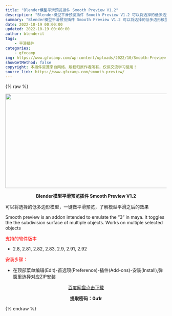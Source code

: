 ```yaml
---
title: "Blender模型平滑预览插件 Smooth Preview V1.2"
description: "Blender模型平滑预览插件 Smooth Preview V1.2 可以将选择的低多边形模型，一键做平滑预览，了解模型平滑之后的效果 Smooth preview is an addon inte..."
summary: "Blender模型平滑预览插件 Smooth Preview V1.2 可以将选择的低多边形模型，一键做平滑预览，了解模型平滑之后的效果 Smooth preview is an addon inte..."
date: 2022-10-19 00:00:00
updated: 2022-10-19 00:00:00
author: blenderit
tags: 
    - 平滑插件
categories:
    - gfxcamp
img: https://www.gfxcamp.com/wp-content/uploads/2022/10/Smooth-Preview.jpg
showGetMethod: false
copyright: 本插件资源来自网络，版权归原作者所有，仅供交流学习使用！
source_link: https://www.gfxcamp.com/smooth-preview/
---
```


{% raw %}
<div><p><img decoding="async" class="aligncenter size-full wp-image-107615" src="https://www.gfxcamp.com/wp-content/uploads/2022/10/Smooth-Preview.jpg" data-src="https://www.gfxcamp.com/wp-content/uploads/2022/10/Smooth-Preview.jpg" alt="" width="590" height="295" data-srcset="https://www.gfxcamp.com/wp-content/uploads/2022/10/Smooth-Preview.jpg 590w, https://www.gfxcamp.com/wp-content/uploads/2022/10/Smooth-Preview-150x75.jpg 150w" data-sizes="(max-width: 590px) 100vw, 590px"></p><p style="text-align: center;"><strong>Blender模型平滑预览插件 Smooth Preview V1.2</strong></p><p>可以将选择的低多边形模型，一键做平滑预览，了解模型平滑之后的效果</p><p>Smooth preview is an addon intended to emulate the “3” in maya. It toggles the the subdivision surface of multiple objects. Works on multiple selected objects</p><p><span style="color: #ff0000;">支持的软件版本</span></p><ul>
<li>2.8, 2.81, 2.82, 2.83, 2.9, 2.91, 2.92</li>
</ul><p><span style="color: #ff0000;">安装步骤：</span></p><ul>
<li>在顶部菜单编辑(Edit)-首选项(Preference)-插件(Add-ons)-安装(Install),弹窗里选择对应ZIP安装</li>
</ul><p style="text-align: center;"><a class="maxbutton-3 maxbutton maxbutton-baidu" target="_blank" rel="noopener" href="https://pan.baidu.com/s/1AxFr4w9opcSo1xw9EooPJw?pwd=0u1r"><span class="mb-text">百度网盘点击下载</span></a></p><p style="text-align: center;"><strong>提取密码：0u1r</strong></p></div>
<div style="display: none">gfxcamp</div>
{% endraw %}